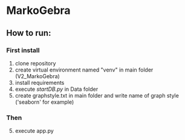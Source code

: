 # MarkoGebra
## How to run:
### First install
1.  clone repository
2.  create virtual environment named "venv" in main folder (V2_MarkoGebra)
3.  install requirements
4.  execute _startDB.py_ in Data folder
5. create graphstyle.txt in main folder and write name of graph style ('seaborn' for example)
### Then
5.  execute app.py